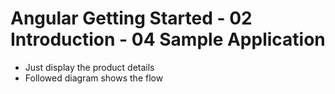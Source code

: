 # Angular Getting Started - 02 Introduction - 04 Sample Application

- Just display the product details
- Followed diagram shows the flow